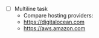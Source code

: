 - [ ] Multiline task
  - Compare hosting providers:
   - https://digitalocean.com
   - https://aws.amazon.com